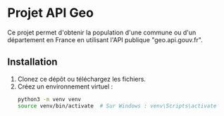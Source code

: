 # Projet API Geo

Ce projet permet d'obtenir la population d'une commune ou d'un département en France en utilisant l'API publique "geo.api.gouv.fr".

## Installation

1. Clonez ce dépôt ou téléchargez les fichiers.
2. Créez un environnement virtuel :
   ```bash
   python3 -m venv venv
   source venv/bin/activate  # Sur Windows : venv\Scripts\activate
